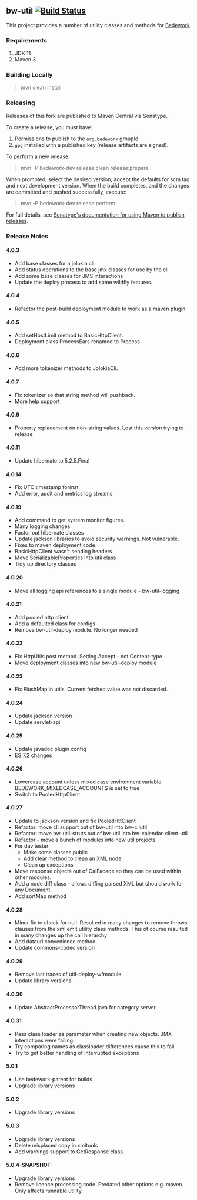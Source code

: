 ## bw-util [![Build Status](https://travis-ci.org/Bedework/bw-util.svg)](https://travis-ci.org/Bedework/bw-util)

This project provides a number of utility classes and methods for
[Bedework](https://www.apereo.org/projects/bedework).

### Requirements

1. JDK 11
2. Maven 3

### Building Locally

> mvn clean install

### Releasing

Releases of this fork are published to Maven Central via Sonatype.

To create a release, you must have:

1. Permissions to publish to the `org.bedework` groupId.
2. `gpg` installed with a published key (release artifacts are signed).

To perform a new release:

> mvn -P bedework-dev release:clean release:prepare

When prompted, select the desired version; accept the defaults for scm tag and next development version.
When the build completes, and the changes are committed and pushed successfully, execute:

> mvn -P bedework-dev release:perform

For full details, see [Sonatype's documentation for using Maven to publish releases](http://central.sonatype.org/pages/apache-maven.html).

### Release Notes
#### 4.0.3
  * Add base classes for a jolokia cli
  * Add status operations to the base jmx classes for use by the cli
  * Add some base classes for JMS interactions
  * Update the deploy process to add some wildfly features.

#### 4.0.4
  * Refactor the post-build deployment module to work as a maven plugin.

#### 4.0.5
  * Add setHostLimit method to BasicHttpClient.
  * Deployment class ProcessEars renamed to Process

#### 4.0.6
  * Add more tokenizer methods to JolokiaCli.

#### 4.0.7
  * Fix tokenizer so that string method will pushback.
  * More help support

#### 4.0.9
  * Property replacement on non-string values. Lost this version trying to release

#### 4.0.11
  * Update hibernate to 5.2.5.Final

#### 4.0.14
  * Fix UTC timestamp format
  * Add error, audit and metrics log streams

#### 4.0.19
  * Add command to get system monitor figures.
  * Many logging changes
  * Factor out hibernate classes
  * Update jackson libraries to avoid security warnings. Not vulnerable.
  * Fixes to maven deployment code
  * BasicHttpClient wasn't sending headers
  * Move SerializableProperties into util class
  * Tidy up directory classes

#### 4.0.20
  * Move all logging api references to a single module - bw-util-logging

#### 4.0.21
  * Add pooled http client
  * Add a defaulted class for configs
  * Remove bw-util-deploy module. No longer needed
  
#### 4.0.22
  * Fix HttpUtils post method. Setting Accept - not Content-type
  * Move deployment classes into new bw-util-deploy module
  
#### 4.0.23
  * Fix FlushMap in utils. Current fetched value was not discarded.
  
#### 4.0.24
  * Update jackson version
  * Update servlet-api
  
#### 4.0.25
  * Update javadoc plugin config
  * ES 7.2 changes
  
#### 4.0.26
  * Lowercase account unless mixed case environment variable BEDEWORK_MIXEDCASE_ACCOUNTS is set to true
  * Switch to PooledHttpClient
  
#### 4.0.27
  * Update to jackson version and fix PooledHttClient
  * Refactor: move cli support out of bw-util into bw-cliutil
  * Refactor: move bw-util-struts out of bw-util into bw-calendar-client-util
  * Refactor - move a bunch of modules into new util projects
  * For dav tester
    * Make some classes public
    * Add clear method to clean an XML node
    * Clean up exceptions
  * Move response objects out of CalFacade so they can be used within other modules.
  * Add a node diff class - allows diffing parsed XML but should work for any Document.
  * Add sortMap method

#### 4.0.28
  * Minor fix to check for null. Resulted in many changes to remove throws clauses from the xml emit utility class methods. This of course resulted in many changes up the call hierarchy
  * Add datauri convenience method.
  * Update commons-codec version

#### 4.0.29
* Remove last traces of util-deploy-wfmodule
* Update library versions

#### 4.0.30
* Update AbstractProcessorThread.java for category server

#### 4.0.31
* Pass class loader as parameter when creating new objects. JMX interactions were failing.
* Try comparing names as classloader differences cause this to fail.
* Try to get better handling of interrupted exceptions

#### 5.0.1
* Use bedework-parent for builds
*  Upgrade library versions

#### 5.0.2
* Upgrade library versions

#### 5.0.3
* Upgrade library versions
* Delete misplaced copy in xmltools
* Add warnings support to GetResponse class.

#### 5.0.4-SNAPSHOT
* Upgrade library versions
* Remove licence processing code. Predated other options e.g. maven. Only affects runnable utility. 
  
